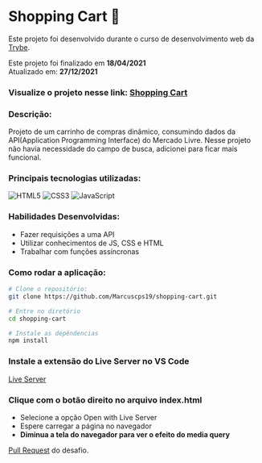 # Shopping Cart :shopping_cart:

Este projeto foi desenvolvido durante o curso de desenvolvimento web da [Trybe](https://www.betrybe.com/).

Este projeto foi finalizado em **18/04/2021** <br>
Atualizado em: **27/12/2021**

### Visualize o projeto nesse link: [Shopping Cart](https://marcuscps19.github.io/shopping-cart/)

### Descrição:
Projeto de um carrinho de compras dinâmico, consumindo dados da API(Application Programming Interface) do Mercado Livre.
Nesse projeto não havia necessidade do campo de busca, adicionei para ficar mais funcional.

### Principais tecnologias utilizadas:
![HTML5](https://img.shields.io/badge/html5-%23E34F26.svg?style=for-the-badge&logo=html5&logoColor=white)
![CSS3](https://img.shields.io/badge/css3-%231572B6.svg?style=for-the-badge&logo=css3&logoColor=white)
![JavaScript](https://img.shields.io/badge/javascript-%23323330.svg?style=for-the-badge&logo=javascript&logoColor=%23F7DF1E)

### Habilidades Desenvolvidas: 

- Fazer requisições a uma API
- Utilizar conhecimentos de JS, CSS e HTML
- Trabalhar com funções assíncronas

### Como rodar a aplicação:

```bash
# Clone o repositório:
git clone https://github.com/Marcuscps19/shopping-cart.git

# Entre no diretório
cd shopping-cart

# Instale as depêndencias
npm install
```

### Instale a extensão do Live Server no VS Code
[Live Server](https://marketplace.visualstudio.com/items?itemName=ritwickdey.LiveServer)

### Clique com o botão direito no arquivo index.html
- Selecione a opção Open with Live Server
- Espere carregar a página no navegador
- **Diminua a tela do navegador para ver o efeito do media query**

[Pull Request](https://github.com/tryber/sd-010-a-project-shopping-cart/pull/42) do desafio.